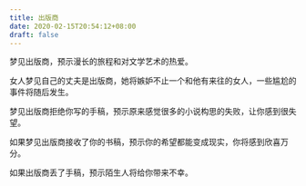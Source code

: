 ```yaml
---
title: 出版商
date: 2020-02-15T20:54:12+08:00
draft: false
---
```


梦见出版商，预示漫长的旅程和对文学艺术的热爱。

女人梦见自己的丈夫是出版商，她将嫉妒不止一个和他有来往的女人，一些尴尬的事件将随后发生。

梦见出版商拒绝你写的手稿，预示原来感觉很多的小说构思的失败，让你感到很失望。

如果梦见出版商接收了你的书稿，预示你的希望都能变成现实，你将感到欣喜万分。

如果出版商丢了手稿，预示陌生人将给你带来不幸。

